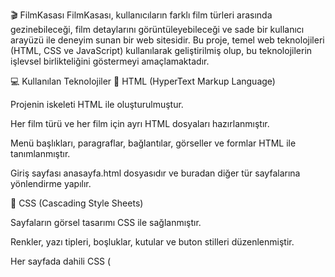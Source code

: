 🎬 FilmKasası
FilmKasası, kullanıcıların farklı film türleri arasında gezinebileceği, film detaylarını görüntüleyebileceği ve sade bir kullanıcı arayüzü ile deneyim sunan bir web sitesidir. Bu proje, temel web teknolojileri (HTML, CSS ve JavaScript) kullanılarak geliştirilmiş olup, bu teknolojilerin işlevsel birlikteliğini göstermeyi amaçlamaktadır.

💻 Kullanılan Teknolojiler
🔹 HTML (HyperText Markup Language)

Projenin iskeleti HTML ile oluşturulmuştur.

Her film türü ve her film için ayrı HTML dosyaları hazırlanmıştır.

Menü başlıkları, paragraflar, bağlantılar, görseller ve formlar HTML ile tanımlanmıştır.

Giriş sayfası anasayfa.html dosyasıdır ve buradan diğer tür sayfalarına yönlendirme yapılır.

🔹 CSS (Cascading Style Sheets)

Sayfaların görsel tasarımı CSS ile sağlanmıştır.

Renkler, yazı tipleri, boşluklar, kutular ve buton stilleri düzenlenmiştir.

Her sayfada dahili CSS (<style> etiketleri ile) kullanılmıştır.

Temiz ve kullanıcı dostu bir arayüz hedeflenmiştir.

🔹 JavaScript

Temel kullanıcı etkileşimlerini desteklemek amacıyla genel düzeyde JavaScript kullanılmıştır.

Henüz sınırlı düzeyde dinamik içerik bulunmasına rağmen, gelecekte genişletilebilir bir yapı hedeflenmiştir.

FilmKasası/
├── anasayfa.html           → Ana sayfa (film kategorilerine genel bakış)
├── dram/                   → Dram türüne ait film HTML dosyaları
├── aksiyon/                → Aksiyon türüne ait film HTML dosyaları
├── komedi/                 → Komedi türüne ait film HTML dosyaları
├── korku/                  → Korku türüne ait film HTML dosyaları
├── bilimkurgu/             → Bilim kurgu türüne ait film HTML dosyaları
├── romantik/               → Romantik türüne ait film HTML dosyaları
└── README.md               → Proje açıklaması

🎬 FilmKasası
FilmKasası is a simple movie showcase website where users can browse through different film genres, view movie details, and enjoy a clean, user-friendly interface. This project is built using core web technologies (HTML, CSS, and JavaScript) and aims to demonstrate their functional integration.

💻 Technologies Used
🔹 HTML (HyperText Markup Language)

The project's structure is built with HTML.

Each movie genre and individual movie has its own dedicated HTML file.

Elements such as headers, paragraphs, links, images, and forms are defined in HTML.

The entry point is anasayfa.html, which links to other genre pages.

🔹 CSS (Cascading Style Sheets)

Visual styling and layout are handled with CSS.

Color schemes, fonts, spacing, layout boxes, and button styles are defined.

Inline CSS (<style> tags within HTML files) is used.

A clean and user-friendly interface was the primary goal.

🔹 JavaScript

Basic JavaScript is included to support general user interaction.

While it currently features minimal dynamic content, the structure is designed to be expandable in the future.
FilmKasası/
├── anasayfa.html           → Homepage (overview of movie genres)
├── dram/                   → Drama genre HTML files
├── aksiyon/                → Action genre HTML files
├── komedi/                 → Comedy genre HTML files
├── korku/                  → Horror genre HTML files
├── bilimkurgu/             → Science Fiction genre HTML files
├── romantik/               → Romance genre HTML files
└── README.md               → Project description
